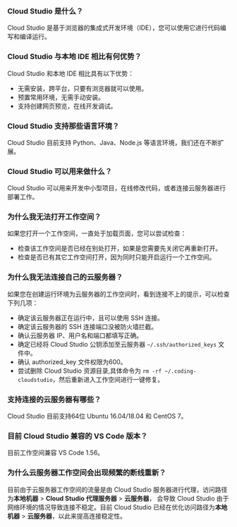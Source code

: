 ### Cloud Studio 是什么？
Cloud Studio 是基于浏览器的集成式开发环境（IDE），您可以使用它进行代码编写和编译运行。

### Cloud Studio 与本地 IDE 相比有何优势？
Cloud Studio 和本地 IDE 相比具有以下优势：
- 无需安装，跨平台，只要有浏览器就可以使用。
- 预置常用环境，无需手动安装。
- 支持创建网页预览，在线开发调试。

### Cloud Studio 支持那些语言环境？
Cloud Studio 目前支持 Python、Java、Node.js 等语言环境，我们还在不断扩展。

### Cloud Studio 可以用来做什么？
Cloud Studio 可以用来开发中小型项目，在线修改代码，或者连接云服务器进行部署工作。

### 为什么我无法打开工作空间？
如果您打开一个工作空间，一直处于加载页面，您可以尝试检查：
- 检查该工作空间是否已经在别处打开，如果是您需要先关闭它再重新打开。
- 检查是否已有其它工作空间打开，因为同时只能开启运行一个工作空间。

### 为什么我无法连接自己的云服务器？
如果您在创建运行环境为云服务器的工作空间时，看到连接不上的提示，可以检查下列几项：
- 确定该云服务器正在运行中，且可以使用 SSH 连接。
- 确定该云服务器的 SSH 连接端口没被防火墙拦截。
- 确认云服务器 IP、用户名和端口都填写正确。
- 确定已经将 Cloud Studio 公钥添加至云服务器 `~/.ssh/authorized_keys` 文件中。
- 确认 authorized_key 文件权限为600。
- 尝试删除 Cloud Studio 资源目录,具体命令为 `rm -rf ~/.coding-cloudstudio`，然后重新进入工作空间进行一键修复。

### 支持连接的云服务器有哪些？
Cloud Studio 目前支持64位 Ubuntu 16.04/18.04 和 CentOS 7。

### 目前 Cloud Studio 兼容的 VS Code 版本？
目前工作空间兼容 VS Code 1.56。

### 为什么云服务器工作空间会出现频繁的断线重新？
目前由于云服务器工作空间的流量是由 Cloud Studio 服务器进行代理，访问路径为**本地机器** > **Cloud Studio 代理服务器** > **云服务器**， 会导致 Cloud Studio 由于网络环境的情况导致连接不稳定。目前 Cloud Studio 已经在优化访问路径为**本地机器** > **云服务器**，以此来提高连接稳定性。

